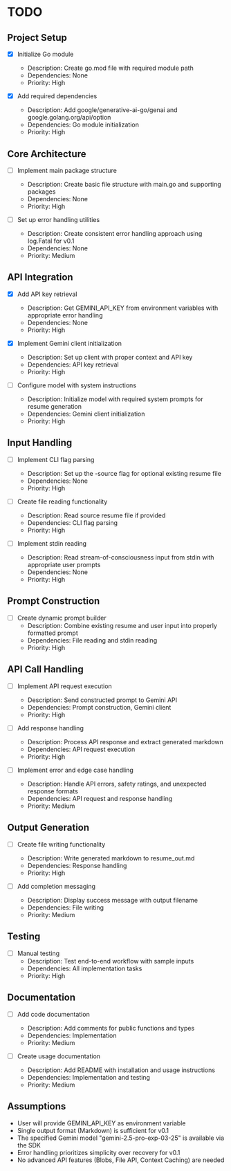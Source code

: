 # TODO

## Project Setup
- [x] Initialize Go module
  - Description: Create go.mod file with required module path
  - Dependencies: None
  - Priority: High

- [x] Add required dependencies
  - Description: Add google/generative-ai-go/genai and google.golang.org/api/option
  - Dependencies: Go module initialization
  - Priority: High

## Core Architecture
- [ ] Implement main package structure
  - Description: Create basic file structure with main.go and supporting packages
  - Dependencies: None
  - Priority: High

- [ ] Set up error handling utilities
  - Description: Create consistent error handling approach using log.Fatal for v0.1
  - Dependencies: None
  - Priority: Medium

## API Integration
- [x] Add API key retrieval
  - Description: Get GEMINI_API_KEY from environment variables with appropriate error handling
  - Dependencies: None
  - Priority: High

- [x] Implement Gemini client initialization
  - Description: Set up client with proper context and API key
  - Dependencies: API key retrieval
  - Priority: High

- [ ] Configure model with system instructions
  - Description: Initialize model with required system prompts for resume generation
  - Dependencies: Gemini client initialization
  - Priority: High

## Input Handling
- [ ] Implement CLI flag parsing
  - Description: Set up the -source flag for optional existing resume file
  - Dependencies: None
  - Priority: High

- [ ] Create file reading functionality
  - Description: Read source resume file if provided
  - Dependencies: CLI flag parsing
  - Priority: High

- [ ] Implement stdin reading
  - Description: Read stream-of-consciousness input from stdin with appropriate user prompts
  - Dependencies: None
  - Priority: High

## Prompt Construction
- [ ] Create dynamic prompt builder
  - Description: Combine existing resume and user input into properly formatted prompt
  - Dependencies: File reading and stdin reading
  - Priority: High

## API Call Handling
- [ ] Implement API request execution
  - Description: Send constructed prompt to Gemini API
  - Dependencies: Prompt construction, Gemini client
  - Priority: High

- [ ] Add response handling
  - Description: Process API response and extract generated markdown
  - Dependencies: API request execution
  - Priority: High

- [ ] Implement error and edge case handling
  - Description: Handle API errors, safety ratings, and unexpected response formats
  - Dependencies: API request and response handling
  - Priority: Medium

## Output Generation
- [ ] Create file writing functionality
  - Description: Write generated markdown to resume_out.md
  - Dependencies: Response handling
  - Priority: High

- [ ] Add completion messaging
  - Description: Display success message with output filename
  - Dependencies: File writing
  - Priority: Medium

## Testing
- [ ] Manual testing
  - Description: Test end-to-end workflow with sample inputs
  - Dependencies: All implementation tasks
  - Priority: High

## Documentation
- [ ] Add code documentation
  - Description: Add comments for public functions and types
  - Dependencies: Implementation
  - Priority: Medium

- [ ] Create usage documentation
  - Description: Add README with installation and usage instructions
  - Dependencies: Implementation and testing
  - Priority: Medium

## Assumptions
- User will provide GEMINI_API_KEY as environment variable
- Single output format (Markdown) is sufficient for v0.1
- The specified Gemini model "gemini-2.5-pro-exp-03-25" is available via the SDK
- Error handling prioritizes simplicity over recovery for v0.1
- No advanced API features (Blobs, File API, Context Caching) are needed